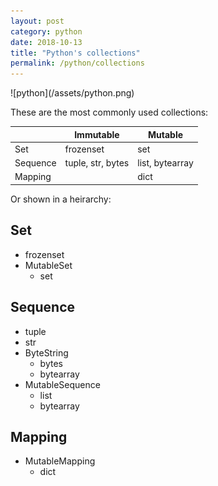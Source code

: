 ```yaml
---
layout: post
category: python
date: 2018-10-13
title: "Python's collections"
permalink: /python/collections
---
```

<div class="wide-logos" markdown="1">
![python](/assets/python.png)
</div>

These are the most commonly used collections:

|          | Immutable         | Mutable         |
|----------|-------------------|-----------------|
| Set      | frozenset         | set             |
| Sequence | tuple, str, bytes | list, bytearray |
| Mapping  |                   | dict            |

Or shown in a heirarchy:

## Set

- frozenset
- MutableSet
    - set

## Sequence
- tuple
- str
- ByteString
    - bytes
    - bytearray
- MutableSequence
    - list
    - bytearray

## Mapping
- MutableMapping
    - dict
